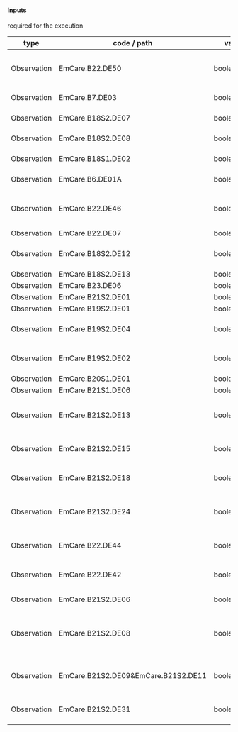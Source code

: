 #### Inputs

required for the execution

| type | code / path | valueType | Description |
|---|---|---|---|
| Observation | EmCare.B22.DE50 | boolean/quantity | Measured Temperature (second measurement) |
| Observation | EmCare.B7.DE03 | boolean/quantity | Convulsion(s) in this Illness |
| Observation | EmCare.B18S2.DE07 | boolean/quantity | Severe Chest Indrawing |
| Observation | EmCare.B18S2.DE08 | boolean/quantity | Infant's Movements |
| Observation | EmCare.B18S1.DE02 | boolean/quantity | Difficulty with Feeding |
| Observation | EmCare.B6.DE01A | boolean/quantity | Measured Temperature |
| Observation | EmCare.B22.DE46 | boolean/quantity | Second Temperature Measurement Not Feasible |
| Observation | EmCare.B22.DE07 | boolean/quantity | Fast Breathing |
| Observation | EmCare.B18S2.DE12 | boolean/quantity | Umbilicus Red or Pus Draining |
| Observation | EmCare.B18S2.DE13 | boolean/quantity | Skin Pustules |
| Observation | EmCare.B23.DE06 | boolean/quantity | Pneumonia |
| Observation | EmCare.B21S2.DE01 | boolean/quantity | Weight Status |
| Observation | EmCare.B19S2.DE01 | boolean/quantity | Yellow Skin |
| Observation | EmCare.B19S2.DE04 | boolean/quantity | When did the Jaundice first appear? |
| Observation | EmCare.B19S2.DE02 | boolean/quantity | Yellow Palms or Yellow Soles |
| Observation | EmCare.B20S1.DE01 | boolean/quantity | Diarrhoea |
| Observation | EmCare.B21S1.DE06 | boolean/quantity | Breastfed |
| Observation | EmCare.B21S2.DE13 | boolean/quantity | Sufficient replacement feeds (in 24 hours) |
| Observation | EmCare.B21S2.DE15 | boolean/quantity | How much milk is given at each feed? |
| Observation | EmCare.B21S2.DE18 | boolean/quantity | How is the milk prepared? |
| Observation | EmCare.B21S2.DE24 | boolean/quantity | How are the feeding utensils cleaned? |
| Observation | EmCare.B22.DE44 | boolean/quantity | Difficulty Breastfeeding Observed |
| Observation | EmCare.B22.DE42 | boolean/quantity | Difficulty Breastfeeding Reported |
| Observation | EmCare.B21S2.DE06 | boolean/quantity | Sufficient feeds |
| Observation | EmCare.B21S2.DE08 | boolean/quantity | Young Infant receives food or fluids other than breast milk |
| Observation | EmCare.B21S2.DE09&EmCare.B21S2.DE11 | boolean/quantity | What milk is being given as a replacement feed? |
| Observation | EmCare.B21S2.DE31 | boolean/quantity | Ulcers or White Patches in Mouth |

